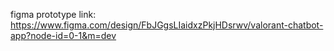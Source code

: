 figma prototype link: https://www.figma.com/design/FbJGgsLIaidxzPkjHDsrwv/valorant-chatbot-app?node-id=0-1&m=dev
